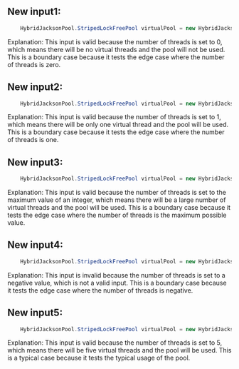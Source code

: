 ## New input1:
```java
    HybridJacksonPool.StripedLockFreePool virtualPool = new HybridJacksonPool.StripedLockFreePool(0);
```
Explanation: This input is valid because the number of threads is set to 0, which means there will be no virtual threads and the pool will not be used. This is a boundary case because it tests the edge case where the number of threads is zero.

## New input2:
```java
    HybridJacksonPool.StripedLockFreePool virtualPool = new HybridJacksonPool.StripedLockFreePool(1);
```
Explanation: This input is valid because the number of threads is set to 1, which means there will be only one virtual thread and the pool will be used. This is a boundary case because it tests the edge case where the number of threads is one.

## New input3:
```java
    HybridJacksonPool.StripedLockFreePool virtualPool = new HybridJacksonPool.StripedLockFreePool(Integer.MAX_VALUE);
```
Explanation: This input is valid because the number of threads is set to the maximum value of an integer, which means there will be a large number of virtual threads and the pool will be used. This is a boundary case because it tests the edge case where the number of threads is the maximum possible value.

## New input4:
```java
    HybridJacksonPool.StripedLockFreePool virtualPool = new HybridJacksonPool.StripedLockFreePool(-1);
```
Explanation: This input is invalid because the number of threads is set to a negative value, which is not a valid input. This is a boundary case because it tests the edge case where the number of threads is negative.

## New input5:
```java
    HybridJacksonPool.StripedLockFreePool virtualPool = new HybridJacksonPool.StripedLockFreePool(5);
```
Explanation: This input is valid because the number of threads is set to 5, which means there will be five virtual threads and the pool will be used. This is a typical case because it tests the typical usage of the pool.
